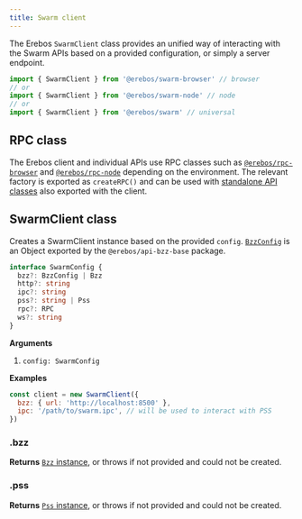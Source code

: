 ```yaml
---
title: Swarm client
---
```


The Erebos `SwarmClient` class provides an unified way of interacting with the Swarm APIs based on a provided configuration, or simply a server endpoint.

```javascript
import { SwarmClient } from '@erebos/swarm-browser' // browser
// or
import { SwarmClient } from '@erebos/swarm-node' // node
// or
import { SwarmClient } from '@erebos/swarm' // universal
```

## RPC class

The Erebos client and individual APIs use RPC classes such as [`@erebos/rpc-browser`](https://github.com/MainframeHQ/erebos/tree/master/packages/rpc-browser) and [`@erebos/rpc-node`](https://github.com/MainframeHQ/erebos/tree/master/packages/rpc-node) depending on the environment.
The relevant factory is exported as `createRPC()` and can be used with [standalone API classes](individual-apis.md) also exported with the client.

## SwarmClient class

Creates a SwarmClient instance based on the provided `config`.
[`BzzConfig`](api-bzz.md#bzzconfig) is an Object exported by the `@erebos/api-bzz-base` package.

```typescript
interface SwarmConfig {
  bzz?: BzzConfig | Bzz
  http?: string
  ipc?: string
  pss?: string | Pss
  rpc?: RPC
  ws?: string
}
```

**Arguments**

1.  `config: SwarmConfig`

**Examples**

```javascript
const client = new SwarmClient({
  bzz: { url: 'http://localhost:8500' },
  ipc: '/path/to/swarm.ipc', // will be used to interact with PSS
})
```

### .bzz

**Returns** [`Bzz` instance](api-bzz.md), or throws if not provided and could not be created.

### .pss

**Returns** [`Pss` instance](api-pss.md), or throws if not provided and could not be created.

